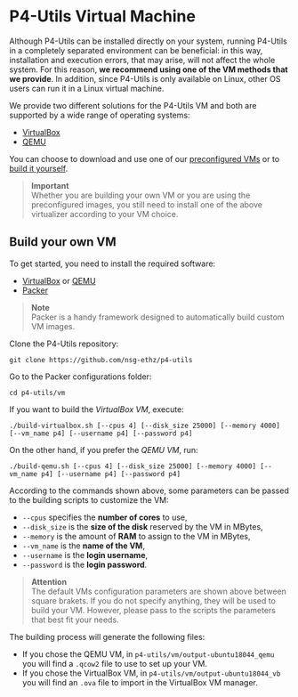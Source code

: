 # P4-Utils Virtual Machine

Although P4-Utils can be installed directly on your system, running P4-Utils in a completely separated
environment can be beneficial: in this way, installation and execution errors, that may arise, will not
affect the whole system. For this reason, **we recommend using one of the VM methods that we provide**.
In addition, since P4-Utils is only available on Linux, other OS users can run it in a Linux virtual machine.

We provide two different solutions for the P4-Utils VM and both are supported by a wide range of 
operating systems:

- [VirtualBox](https://www.virtualbox.org/)
- [QEMU](https://www.qemu.org/)

You can choose to download and use one of our 
[preconfigured VMs](https://nsg-ethz.github.io/p4-utils/installation.html#use-our-preconfigured-vm)
or to [build it yourself](#build-your-own-vm).

> **Important**  
> Whether you are building your own VM or you are using the preconfigured images, you still
> need to install one of the above virtualizer according to your VM choice.

## Build your own VM

To get started, you need to install the required software:

- [VirtualBox](https://www.virtualbox.org/) or [QEMU](https://www.qemu.org/)
- [Packer](https://www.packer.io/)

> **Note**  
> Packer is a handy framework designed to automatically build custom VM images.

Clone the P4-Utils repository:

```
git clone https://github.com/nsg-ethz/p4-utils
```

Go to the Packer configurations folder:

```
cd p4-utils/vm
```

If you want to build the *VirtualBox VM*, execute:

```
./build-virtualbox.sh [--cpus 4] [--disk_size 25000] [--memory 4000] [--vm_name p4] [--username p4] [--password p4]
```

On the other hand, if you prefer the *QEMU VM*, run:

```
./build-qemu.sh [--cpus 4] [--disk_size 25000] [--memory 4000] [--vm_name p4] [--username p4] [--password p4]
```

According to the commands shown above, some parameters can be passed to the building scripts
to customize the VM:

- ``--cpus`` specifies the **number of cores** to use,
- ``--disk_size`` is the **size of the disk** reserved by the VM in MBytes,
- ``--memory`` is the amount of **RAM** to assign to the VM in MBytes,
- ``--vm_name`` is the **name of the VM**,
- ``--username`` is the **login username**,
- ``--password`` is the **login password**.

> **Attention**  
> The default VMs configuration parameters are shown above between square brakets. If you do not 
> specify anything, they will be used to build your VM. However, please pass to the scripts the
> parameters that best fit your needs.

The building process will generate the following files:

- If you chose the QEMU VM, in `p4-utils/vm/output-ubuntu18044_qemu` you will find
  a `.qcow2` file to use to set up your VM.
- If you chose the VirtualBox VM, in `p4-utils/vm/output-ubuntu18044_vb` you will
  find an `.ova` file to import in the VirtualBox VM manager.
